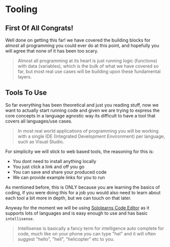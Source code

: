 # Tooling

## First Of All Congrats!

Well done on getting this far! we have covered the building blocks for almost all programming you could ever do at this point, and hopefully you will agree that none of it has been too scary.

> Almost all programming at its heart is just running logic (functions) with data (variables), which is the bulk of what we have covered so far, but most real use cases will be building upon these fundamental layers.

## Tools To Use

So far everything has been theoretical and just you reading stuff, now we want to actually start running code and given we are trying to express the core concepts in a language agnostic way its difficult to have a tool that covers all languages/use cases.

> In most real world applications of programming you will be working with a single IDE (Integrated Development Environment) per language, such as Visual Studio.

For simplicity we will stick to web based tools, the reasoning for this is:

- You dont need to install anything locally
- You just click a link and off you go
- You can save and share your produced code
- We can provide example links for you to run

As mentioned before, this is ONLY because you are learning the basics of coding, if you were doing this for a job you would also need to learn about each tool a bit more in depth, but we can touch on that later.

Anyway for the moment we will be using [Sololearns Code Editor](https://code.sololearn.com/) as it supports lots of languages and is easy enough to use and has basic `intellisense`. 

> Intellisense is basically a fancy term for intelligence auto complete for code, much like on your phone you can type "hel" and it will often suggest "hello", "hell", "helicopter" etc to you.